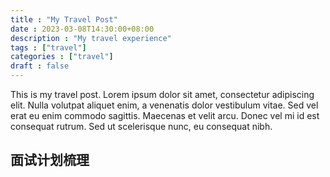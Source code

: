 ```yaml
---
title : "My Travel Post"
date : 2023-03-08T14:30:00+08:00
description : "My travel experience"
tags : ["travel"]
categories : ["travel"]
draft : false
---
```


This is my travel post. Lorem ipsum dolor sit amet, consectetur adipiscing elit. Nulla volutpat aliquet enim, a venenatis dolor vestibulum vitae. Sed vel erat eu enim commodo sagittis. Maecenas et velit arcu. Donec vel mi id est consequat rutrum. Sed ut scelerisque nunc, eu consequat nibh.


## 面试计划梳理




